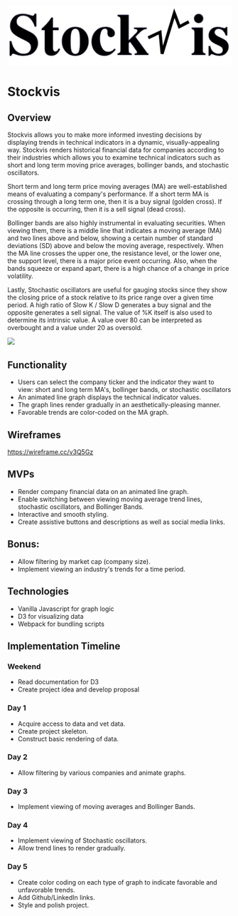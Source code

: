![logo](assets/StockVis-logo.png?raw=true)
# Stockvis
## Overview
Stockvis allows you to make more informed investing decisions by displaying trends in technical indicators in a dynamic, visually-appealing way. Stockvis renders historical financial data for companies according to their industries which allows you to examine technical indicators such as short and long term moving price averages, bollinger bands, and stochastic oscillators.

Short term and long term price moving averages (MA) are well-established means of evaluating a company's performance. If a short term MA is crossing through a long term one, then it is a buy signal (golden cross). If the opposite is occurring, then it is a sell signal (dead cross).

Bollinger bands are also highly instrumental in evaluating securities. When viewing them, there is a middle line that indicates a moving average (MA) and two lines above and below, showing a certain number of standard deviations (SD) above and below the moving average, respectively. When the MA line crosses the upper one, the resistance level, or the lower one, the support level, there is a major price event occurring. Also, when the bands squeeze or expand apart, there is a high chance of a change in price volatility.

Lastly, Stochastic oscillators are useful for gauging stocks since they show the closing price of a stock relative to its price range over a given time period. A high ratio of Slow K / Slow D generates a buy signal and the opposite generates a sell signal. The value of %K itself is also used to determine its intrinsic value. A value over 80 can be interpreted as overbought and a value under 20 as oversold.

![](stockvis.gif)

## Functionality
* Users can select the company ticker and the indicator they want to view: short and long term MA's, bollinger bands, or stochastic oscillators
* An animated line graph displays the technical indicator values.
* The graph lines render gradually in an aesthetically-pleasing manner.
* Favorable trends are color-coded on the MA graph.
## Wireframes
https://wireframe.cc/v3Q5Gz

## MVPs
* Render company financial data on an animated line graph.
* Enable switching between viewing moving average trend lines, stochastic oscillators, and Bollinger Bands.
* Interactive and smooth styling.
* Create assistive buttons and descriptions as well as social media links.
## Bonus:

* Allow filtering by market cap (company size).
* Implement viewing an industry's trends for a time period.
## Technologies
* Vanilla Javascript for graph logic
* D3 for visualizing data
* Webpack for bundling scripts
## Implementation Timeline
### Weekend
* Read documentation for D3
* Create project idea and develop proposal
### Day 1
* Acquire access to data and vet data.
* Create project skeleton.
* Construct basic rendering of data.
### Day 2
* Allow filtering by various companies and animate graphs.
### Day 3
* Implement viewing of moving averages and Bollinger Bands.
### Day 4
* Implement viewing of Stochastic oscillators.
* Allow trend lines to render gradually.
### Day 5
* Create color coding on each type of graph to indicate favorable and unfavorable trends.
* Add Github/LinkedIn links.
* Style and polish project.
